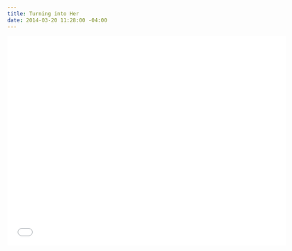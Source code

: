 ```yaml
---
title: Turning into Her
date: 2014-03-20 11:28:00 -04:00
---
```


<iframe width="640" height="480" src="//www.youtube.com/embed/zcdaEStseOw?rel=0&start=1206" frameborder="0" allowfullscreen></iframe>

